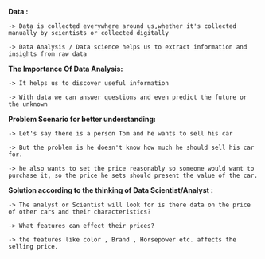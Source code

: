 **Data :**

    -> Data is collected everywhere around us,whether it's collected manually by scientists or collected digitally

    -> Data Analysis / Data science helps us to extract information and insights from raw data

**The Importance Of Data Analysis:**
    
    -> It helps us to discover useful information
    
    -> With data we can answer questions and even predict the future or the unknown

**Problem Scenario for better understanding:**

    -> Let's say there is a person Tom and he wants to sell his car

    -> But the problem is he doesn't know how much he should sell his car for.

    -> he also wants to set the price reasonably so someone would want to purchase it, so the price he sets should present the value of the car.

**Solution according to the thinking of Data Scientist/Analyst :**

    -> The analyst or Scientist will look for is there data on the price of other cars and their characteristics?

    -> What features can effect their prices?

    -> the features like color , Brand , Horsepower etc. affects the selling price.
